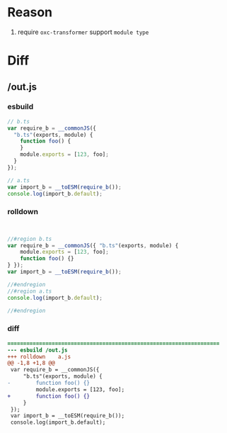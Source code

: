 # Reason
1. require `oxc-transformer` support `module type`
# Diff
## /out.js
### esbuild
```js
// b.ts
var require_b = __commonJS({
  "b.ts"(exports, module) {
    function foo() {
    }
    module.exports = [123, foo];
  }
});

// a.ts
var import_b = __toESM(require_b());
console.log(import_b.default);
```
### rolldown
```js


//#region b.ts
var require_b = __commonJS({ "b.ts"(exports, module) {
	module.exports = [123, foo];
	function foo() {}
} });
var import_b = __toESM(require_b());

//#endregion
//#region a.ts
console.log(import_b.default);

//#endregion
```
### diff
```diff
===================================================================
--- esbuild	/out.js
+++ rolldown	a.js
@@ -1,8 +1,8 @@
 var require_b = __commonJS({
     "b.ts"(exports, module) {
-        function foo() {}
         module.exports = [123, foo];
+        function foo() {}
     }
 });
 var import_b = __toESM(require_b());
 console.log(import_b.default);

```